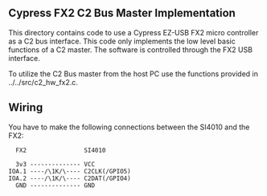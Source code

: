 Cypress FX2 C2 Bus Master Implementation
----------------------------------------
This directory contains code to use a Cypress EZ-USB FX2 micro controller as a
C2 bus interface. This code only implements the low level basic functions of a
C2 master. The software is controlled through the FX2 USB interface.

To utilize the C2 Bus master from the host PC use the functions provided in
../../src/c2_hw_fx2.c.

Wiring
------
You have to make the following connections between the SI4010 and the FX2:

      FX2                SI4010

      3v3 -------------- VCC
    IOA.1 ----/\1K/\---- C2CLK(/GPIO5)
    IOA.2 ----/\1K/\---- C2DAT(/GPIO4)
      GND -------------- GND

